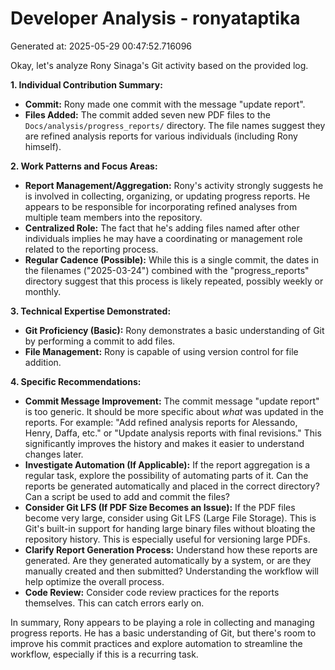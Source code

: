 # Developer Analysis - ronyataptika
Generated at: 2025-05-29 00:47:52.716096

Okay, let's analyze Rony Sinaga's Git activity based on the provided log.

**1. Individual Contribution Summary:**

*   **Commit:** Rony made one commit with the message "update report".
*   **Files Added:** The commit added seven new PDF files to the `Docs/analysis/progress_reports/` directory.  The file names suggest they are refined analysis reports for various individuals (including Rony himself).

**2. Work Patterns and Focus Areas:**

*   **Report Management/Aggregation:** Rony's activity strongly suggests he is involved in collecting, organizing, or updating progress reports. He appears to be responsible for incorporating refined analyses from multiple team members into the repository.
*   **Centralized Role:**  The fact that he's adding files named after other individuals implies he may have a coordinating or management role related to the reporting process.
*   **Regular Cadence (Possible):** While this is a single commit, the dates in the filenames ("2025-03-24") combined with the "progress_reports" directory suggest that this process is likely repeated, possibly weekly or monthly.

**3. Technical Expertise Demonstrated:**

*   **Git Proficiency (Basic):** Rony demonstrates a basic understanding of Git by performing a commit to add files.
*   **File Management:** Rony is capable of using version control for file addition.

**4. Specific Recommendations:**

*   **Commit Message Improvement:** The commit message "update report" is too generic.  It should be more specific about *what* was updated in the reports.  For example: "Add refined analysis reports for Alessando, Henry, Daffa, etc." or "Update analysis reports with final revisions."  This significantly improves the history and makes it easier to understand changes later.
*   **Investigate Automation (If Applicable):** If the report aggregation is a regular task, explore the possibility of automating parts of it. Can the reports be generated automatically and placed in the correct directory? Can a script be used to add and commit the files?
*   **Consider Git LFS (If PDF Size Becomes an Issue):** If the PDF files become very large, consider using Git LFS (Large File Storage).  This is Git's built-in support for handing large binary files without bloating the repository history.  This is especially useful for versioning large PDFs.
*   **Clarify Report Generation Process:** Understand how these reports are generated. Are they generated automatically by a system, or are they manually created and then submitted? Understanding the workflow will help optimize the overall process.
*   **Code Review:** Consider code review practices for the reports themselves. This can catch errors early on.

In summary, Rony appears to be playing a role in collecting and managing progress reports. He has a basic understanding of Git, but there's room to improve his commit practices and explore automation to streamline the workflow, especially if this is a recurring task.

